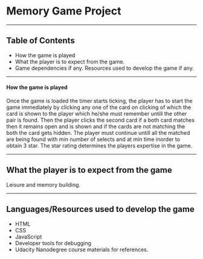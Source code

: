 # Memory Game Project
---
## Table of Contents

* How the game is played
* What the player is to expect from the game.
* Game dependencies if any. Resources used to develop the game if any.
---
#### How the game is played

Once the game is loaded the timer starts ticking, the player has to start the game immediately by clicking any one of the card on clicking of which the card is shown to the player which he/she must remember untill the other pair is found. Then the player clicks the second card if a both card matches then it remains open and is shown and if the cards are not matching the both the card gets hidden. The player must continue untill all the matched are being found with min number of selects and at min time inorder to obtain 3 star. The star rating determines the players expertise in the game. 

---
## What the player is to expect from the game 
   Leisure and memory building.
   
---
## Languages/Resources used to develop the game
* HTML
* CSS
* JavaScript 
* Developer tools for debugging 
* Udacity Nanodegree course materials for references. 
